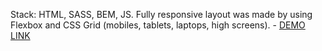 Stack: HTML, SASS, BEM, JS.
Fully responsive layout was made by using Flexbox and CSS Grid (mobiles, tablets, laptops, high screens).
    - [DEMO LINK](https://artemka2208.github.io/creativeBakery-landing/)
